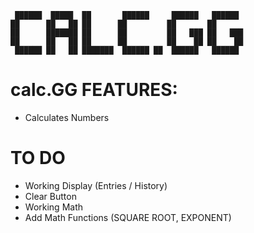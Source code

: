 ```
  ██████  █████  ██       ██████     ██████   ██████  
██      ██   ██ ██      ██         ██       ██       
██      ███████ ██      ██         ██   ███ ██   ███ 
██      ██   ██ ██      ██         ██    ██ ██    ██ 
 ██████ ██   ██ ███████  ██████ ██  ██████   ██████  
```
# calc.GG FEATURES: #
* Calculates Numbers

# TO DO #
* Working Display (Entries / History)
* Clear Button
* Working Math
* Add Math Functions (SQUARE ROOT, EXPONENT)